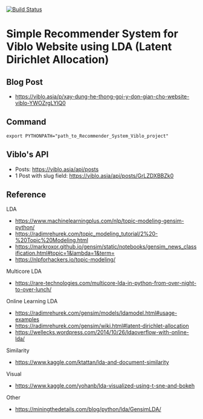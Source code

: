 [![Build Status](https://travis-ci.org/huyhoang17/LDA_Viblo_Recommender_System.svg?branch=master)](https://travis-ci.org/huyhoang17/LDA_Viblo_Recommender_System)

# Simple Recommender System for Viblo Website using LDA (Latent Dirichlet Allocation)

Blog Post
---

- https://viblo.asia/p/xay-dung-he-thong-goi-y-don-gian-cho-website-viblo-YWOZrgLYlQ0

Command
---

```
export PYTHONPATH="path_to_Recommender_System_Viblo_project"
```

Viblo's API
---

- Posts: https://viblo.asia/api/posts
- 1 Post with slug field: https://viblo.asia/api/posts/GrLZDXBBZk0


Reference
---

LDA
- https://www.machinelearningplus.com/nlp/topic-modeling-gensim-python/
- https://radimrehurek.com/topic_modeling_tutorial/2%20-%20Topic%20Modeling.html
- https://markroxor.github.io/gensim/static/notebooks/gensim_news_classification.html#topic=1&lambda=1&term=
- https://nlpforhackers.io/topic-modeling/

Multicore LDA
- https://rare-technologies.com/multicore-lda-in-python-from-over-night-to-over-lunch/

Online Learning LDA
- https://radimrehurek.com/gensim/models/ldamodel.html#usage-examples
- https://radimrehurek.com/gensim/wiki.html#latent-dirichlet-allocation
- https://wellecks.wordpress.com/2014/10/26/ldaoverflow-with-online-lda/

Similarity
- https://www.kaggle.com/ktattan/lda-and-document-similarity

Visual
- https://www.kaggle.com/yohanb/lda-visualized-using-t-sne-and-bokeh

Other
- https://miningthedetails.com/blog/python/lda/GensimLDA/
